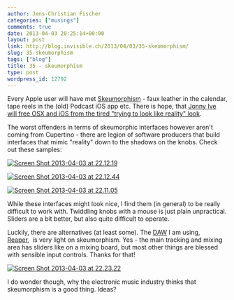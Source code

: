 ```yaml
---
author: Jens-Christian Fischer
categories: ["musings"]
comments: true
date: 2013-04-03 20:25:14+00:00
layout: post
link: http://blog.invisible.ch/2013/04/03/35-skeumorphism/
slug: 35-skeumorphism
tags: ["blog"]
title: 35 - skeumorphism
type: post
wordpress_id: 12792
---
```


Every Apple user will have met [Skeumorphism](http://en.wikipedia.org/wiki/Skeuomorph) - faux leather in the calendar, tape reels in the (old) Podcast iOS app etc. There is hope, that [Jonny Ive will free OSX and iOS from the tired "trying to look like reality" look](http://daringfireball.net/2013/01/the_trend_against_skeuomorphism).

The worst offenders in terms of skeumorphic interfaces however aren't coming from Cupertino - there are legion of software producers that build interfaces that mimic "reality" down to the shadows on the knobs. Check out these samples:

[![Screen Shot 2013-04-03 at 22.12.19](http://blog.invisible.ch/wp-content/uploads/2013/04/Screen-Shot-2013-04-03-at-22.12.19-300x106.png)](http://blog.invisible.ch/wp-content/uploads/2013/04/Screen-Shot-2013-04-03-at-22.12.19.png)

[![Screen Shot 2013-04-03 at 22.12.44](http://blog.invisible.ch/wp-content/uploads/2013/04/Screen-Shot-2013-04-03-at-22.12.44-300x185.png)](http://blog.invisible.ch/wp-content/uploads/2013/04/Screen-Shot-2013-04-03-at-22.12.44.png)

[![Screen Shot 2013-04-03 at 22.11.05](http://blog.invisible.ch/wp-content/uploads/2013/04/Screen-Shot-2013-04-03-at-22.11.05-300x167.png)](http://blog.invisible.ch/wp-content/uploads/2013/04/Screen-Shot-2013-04-03-at-22.11.05.png)



While these interfaces might look nice, I find them (in general) to be really difficult to work with. Twiddling knobs with a mouse is just plain unpractical. Sliders are a bit better, but also quite difficult to operate.

Luckily, there are alternatives (at least some). The [DAW](http://en.wikipedia.org/wiki/Digital_audio_workstation) I am using, [Reaper](http://www.reaper.fm/),  is very light on skeumorphism. Yes - the main tracking and mixing area has sliders like on a mixing board, but most other things are blessed with sensible input controls. Thanks for that!

[![Screen Shot 2013-04-03 at 22.23.22](http://blog.invisible.ch/wp-content/uploads/2013/04/Screen-Shot-2013-04-03-at-22.23.22-300x184.png)](http://blog.invisible.ch/wp-content/uploads/2013/04/Screen-Shot-2013-04-03-at-22.23.22.png)





I do wonder though, why the electronic music industry thinks that skeumorphism is a good thing. Ideas?
